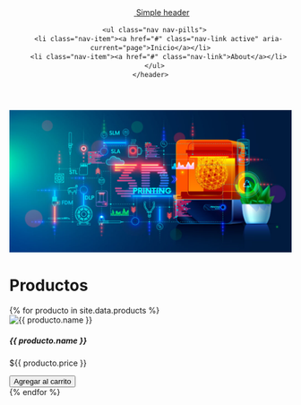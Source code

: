 <div class="container">
    <header class="d-flex flex-wrap justify-content-center py-3 mb-4 border-bottom">
      <a href="/" class="d-flex align-items-center mb-3 mb-md-0 me-md-auto link-body-emphasis text-decoration-none">
        <svg class="bi me-2" width="40" height="32" aria-hidden="true"><use xlink:href="#bootstrap"></use></svg>
        <span class="fs-4">Simple header</span>
      </a>

      <ul class="nav nav-pills">
        <li class="nav-item"><a href="#" class="nav-link active" aria-current="page">Inicio</a></li>
        <li class="nav-item"><a href="#" class="nav-link">About</a></li>
      </ul>
    </header>
  </div>
  <div class="p-4 p-md-5 mb-4 rounded text-body-emphasis bg-body-secondary">
   <img src="assets/img/head.jpg">
  </div>
<h1>Productos</h1>
<div class="row">
{% for producto in site.data.products %}
  <div class="col-md-4 mb-4">
    <div class="card">
      <img src="{{ producto.image }}" class="card-img-top" alt="{{ producto.name }}">
      <div class="card-body">
        <h5 class="card-title">{{ producto.name }}</h5>
        <p class="card-text">${{ producto.price }}</p>
        <button class="btn btn-primary" onclick="addToCart({{ producto.id }}, '{{ producto.name }}', {{ producto.price }})">Agregar al carrito</button>
      </div>
    </div>
  </div>
{% endfor %}
</div>
